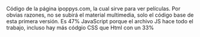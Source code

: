 Código de la página ipoppys.com, la cual sirve para ver películas. Por obvias razones, no se subirá el material multimedia, solo el código base de esta primera versión.
 Es 47% JavaScript porque el archivo JS hace todo el trabajo,
 incluso hay más códgio CSS que Html con un 33%
